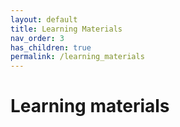 ```yaml
---
layout: default
title: Learning Materials
nav_order: 3
has_children: true
permalink: /learning_materials
---
```


# Learning materials


